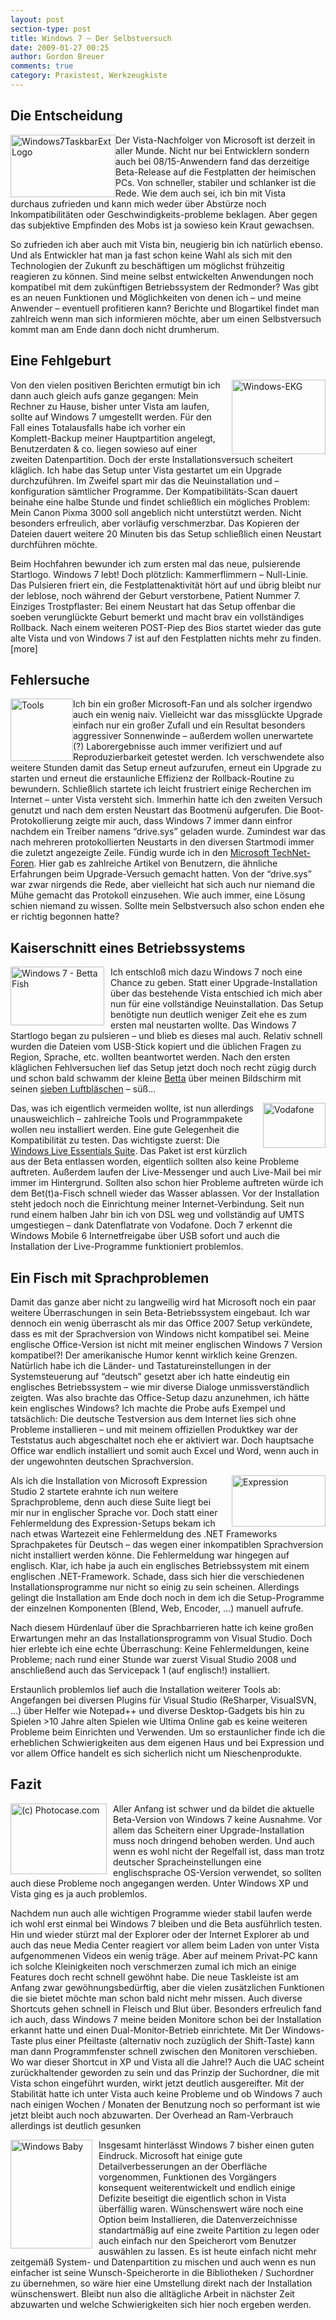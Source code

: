 ```yaml
---
layout: post
section-type: post
title: Windows 7 – Der Selbstversuch
date: 2009-01-27 00:25
author: Gordon Breuer
comments: true
category: Praxistest, Werkzeugkiste
---
```

<h2>Die Entscheidung</h2>
<p><img style="border-right: 0px; border-top: 0px; display: inline; margin: 0px; border-left: 0px; border-bottom: 0px" title="Windows7TaskbarExtLogo" src="http://anheledirwp.blob.core.windows.net/wordpress/2009/01/Windows7TaskbarExtLogo_3.png" border="0" alt="Windows7TaskbarExtLogo" width="168" height="100" align="left" /> Der Vista-Nachfolger von Microsoft ist derzeit in aller Munde. Nicht nur bei Entwicklern sondern auch bei 08/15-Anwendern fand das derzeitige Beta-Release auf die Festplatten der heimischen PCs. Von schneller, stabiler und schlanker ist die Rede. Wie dem auch sei, ich bin mit Vista durchaus zufrieden und kann mich weder &uuml;ber Abst&uuml;rze noch Inkompatibilit&auml;ten oder Geschwindigkeits-probleme beklagen. Aber gegen das subjektive Empfinden des Mobs ist ja sowieso kein Kraut gewachsen.</p>
<p>So zufrieden ich aber auch mit Vista bin, neugierig bin ich nat&uuml;rlich ebenso. Und als Entwickler hat man ja fast schon keine Wahl als sich mit den Technologien der Zukunft zu besch&auml;ftigen um m&ouml;glichst fr&uuml;hzeitig reagieren zu k&ouml;nnen. Sind meine selbst entwickelten Anwendungen noch kompatibel mit dem zuk&uuml;nftigen Betriebssystem der Redmonder? Was gibt es an neuen Funktionen und M&ouml;glichkeiten von denen ich &ndash; und meine Anwender &ndash; eventuell profitieren kann? Berichte und Blogartikel findet man zahlreich wenn man sich informieren m&ouml;chte, aber um einen Selbstversuch kommt man am Ende dann doch nicht drumherum.</p>
<h2>Eine Fehlgeburt</h2>
<p><a rel="lightbox" href="http://static.gordon-breuer.de/img/Windows7ManagedTaskbarAPI_9672/Windows-EKG_4.jpg"><img style="border-right: 0px; border-top: 0px; display: inline; margin: 0px 0px 0px 10px; border-left: 0px; border-bottom: 0px" title="Windows-EKG" src="http://anheledirwp.blob.core.windows.net/wordpress/2009/01/Windows-EKG_thumb_1.jpg" border="0" alt="Windows-EKG" width="150" height="119" align="right" /></a> Von den vielen positiven Berichten ermutigt bin ich dann auch gleich aufs ganze gegangen: Mein Rechner zu Hause, bisher unter Vista am laufen, sollte auf Windows 7 umgestellt werden. F&uuml;r den Fall eines Totalausfalls habe ich vorher ein Komplett-Backup meiner Hauptpartition angelegt, Benutzerdaten &amp; co. liegen sowieso auf einer zweiten Datenpartition. Doch der erste Installationsversuch scheitert kl&auml;glich. Ich habe das Setup unter Vista gestartet um ein Upgrade durchzuf&uuml;hren. Im Zweifel spart mir das die Neuinstallation und &ndash;konfiguration s&auml;mtlicher Programme. Der Kompatibilit&auml;ts-Scan dauert beinahe eine halbe Stunde und findet schlie&szlig;lich ein m&ouml;gliches Problem: Mein Canon Pixma 3000 soll angeblich nicht unterst&uuml;tzt werden. Nicht besonders erfreulich, aber vorl&auml;ufig verschmerzbar. Das Kopieren der Dateien dauert weitere 20 Minuten bis das Setup schlie&szlig;lich einen Neustart durchf&uuml;hren m&ouml;chte.</p>
<p>Beim Hochfahren bewunder ich zum ersten mal das neue, pulsierende Startlogo. Windows 7 lebt! Doch pl&ouml;tzlich: Kammerflimmern &ndash; Null-Linie. Das Pulsieren friert ein, die Festplattenaktivit&auml;t h&ouml;rt auf und &uuml;brig bleibt nur der leblose, noch w&auml;hrend der Geburt verstorbene, Patient Nummer 7. Einziges Trostpflaster: Bei einem Neustart hat das Setup offenbar die soeben verungl&uuml;ckte Geburt bemerkt und macht brav ein vollst&auml;ndiges Rollback. Nach einem weiteren POST-Piep des Bios startet wieder das gute alte Vista und von Windows 7 ist auf den Festplatten nichts mehr zu finden. [more]</p>
<h2>Fehlersuche</h2>
<p><a rel="lightbox" href="http://static.gordon-breuer.de/img/Windows7ManagedTaskbarAPI_9672/Tools_2.png"><img style="border-right: 0px; border-top: 0px; display: inline; margin-left: 0px; border-left: 0px; margin-right: 0px; border-bottom: 0px" title="Tools" src="http://anheledirwp.blob.core.windows.net/wordpress/2009/01/Tools_thumb.png" border="0" alt="Tools" width="100" height="100" align="left" /></a> Ich bin ein gro&szlig;er Microsoft-Fan und als solcher irgendwo auch ein wenig naiv. Vielleicht war das missgl&uuml;ckte Upgrade einfach nur ein gro&szlig;er Zufall und ein Resultat besonders aggressiver Sonnenwinde &ndash; au&szlig;erdem wollen unerwartete (?) Laborergebnisse auch immer verifiziert und auf Reproduzierbarkeit getestet werden. Ich verschwendete also weitere Stunden damit das Setup erneut aufzurufen, erneut ein Upgrade zu starten und erneut die erstaunliche Effizienz der Rollback-Routine zu bewundern. Schlie&szlig;lich startete ich leicht frustriert einige Recherchen im Internet &ndash; unter Vista versteht sich. Immerhin hatte ich den zweiten Versuch genutzt und nach dem ersten Neustart das Bootmen&uuml; aufgerufen. Die Boot-Protokollierung zeigte mir auch, dass Windows 7 immer dann einfror nachdem ein Treiber namens &ldquo;drive.sys&rdquo; geladen wurde. Zumindest war das nach mehreren protokollierten Neustarts in den diversen Startmodi immer die zuletzt angezeigte Zeile. F&uuml;ndig wurde ich in den <a href="http://social.technet.microsoft.com/Forums/en/category/w7itpro/" target="_blank">Microsoft TechNet-Foren</a>. Hier gab es zahlreiche Artikel von Benutzern, die &auml;hnliche Erfahrungen beim Upgrade-Versuch gemacht hatten. Von der &ldquo;drive.sys&rdquo; war zwar nirgends die Rede, aber vielleicht hat sich auch nur niemand die M&uuml;he gemacht das Protokoll einzusehen. Wie auch immer, eine L&ouml;sung schien niemand zu wissen. Sollte mein Selbstversuch also schon enden ehe er richtig begonnen hatte?</p>
<h2>Kaiserschnitt eines Betriebssystems</h2>
<p><a rel="lightbox" href="http://static.gordon-breuer.de/img/Windows7ManagedTaskbarAPI_9672/img24_2.jpg"><img style="border-right: 0px; border-top: 0px; display: inline; margin: 0px 10px 0px 0px; border-left: 0px; border-bottom: 0px" title="Windows 7 - Betta Fish" src="http://anheledirwp.blob.core.windows.net/wordpress/2009/01/img24_thumb.jpg" border="0" alt="Windows 7 - Betta Fish" width="150" height="94" align="left" /></a> Ich entschlo&szlig; mich dazu Windows 7 noch eine Chance zu geben. Statt einer Upgrade-Installation &uuml;ber das bestehende Vista entschied ich mich aber nun f&uuml;r eine vollst&auml;ndige Neuinstallation. Das Setup ben&ouml;tigte nun deutlich weniger Zeit ehe es zum ersten mal neustarten wollte. Das Windows 7 Startlogo began zu pulsieren &ndash; und blieb es dieses mal auch. Relativ schnell wurden die Dateien vom USB-Stick kopiert und die &uuml;blichen Fragen zu Region, Sprache, etc. wollten beantwortet werden. Nach den ersten kl&auml;glichen Fehlversuchen lief das Setup jetzt doch noch recht z&uuml;gig durch und schon bald schwamm der kleine <a href="http://de.wikipedia.org/wiki/Siamesischer_Kampffisch" target="_blank">Betta</a> &uuml;ber meinen Bildschirm mit seinen <a href="http://blogs.technet.com/sieben/archive/2009/01/15/neues-maskottchen-f-r-windows-7.aspx" target="_blank">sieben Luftbl&auml;schen</a> &ndash; s&uuml;&szlig;&hellip;</p>
<p><img style="border-right: 0px; border-top: 0px; display: inline; margin: 0px 0px 0px 10px; border-left: 0px; border-bottom: 0px" title="Vodafone" src="http://anheledirwp.blob.core.windows.net/wordpress/2009/01/Vodafone_3.jpg" border="0" alt="Vodafone" width="100" height="72" align="right" /> Das, was ich eigentlich vermeiden wollte, ist nun allerdings unausweichlich &ndash; zahlreiche Tools und Programmpakete wollen neu installiert werden. Eine gute Gelegenheit die Kompatibilit&auml;t zu testen. Das wichtigste zuerst: Die <a href="http://download.live.com/" target="_blank">Windows Live Essentials Suite</a>. Das Paket ist erst k&uuml;rzlich aus der Beta entlassen worden, eigentlich sollten also keine Probleme auftreten. Au&szlig;erdem laufen der Live-Messenger und auch Live-Mail bei mir immer im Hintergrund. Sollten also schon hier Probleme auftreten w&uuml;rde ich dem Bet(t)a-Fisch schnell wieder das Wasser ablassen. Vor der Installation steht jedoch noch die Einrichtung meiner Internet-Verbindung. Seit nun rund einem halben Jahr bin ich von DSL weg und vollst&auml;ndig auf UMTS umgestiegen &ndash; dank Datenflatrate von Vodafone. Doch 7 erkennt die Windows Mobile 6 Internetfreigabe &uuml;ber USB sofort und auch die Installation der Live-Programme funktioniert problemlos.</p>
<h2>Ein Fisch mit Sprachproblemen</h2>
<p>Damit das ganze aber nicht zu langweilig wird hat Microsoft noch ein paar weitere &Uuml;berraschungen in sein Beta-Betriebssystem eingebaut. Ich war dennoch ein wenig &uuml;berrascht als mir das Office 2007 Setup verk&uuml;ndete, dass es mit der Sprachversion von Windows nicht kompatibel sei. Meine englische Office-Version ist nicht mit meiner englischen Windows 7 Version kompatibel?! Der amerikanische Humor kennt wirklich keine Grenzen. Nat&uuml;rlich habe ich die L&auml;nder- und Tastatureinstellungen in der Systemsteuerung auf &ldquo;deutsch&rdquo; gesetzt aber ich hatte eindeutig ein englisches Betriebssystem &ndash; wie mir diverse Dialoge unmissverst&auml;ndlich zeigten. Was also brachte das Office-Setup dazu anzunehmen, ich h&auml;tte kein englisches Windows? Ich machte die Probe aufs Exempel und tats&auml;chlich: Die deutsche Testversion aus dem Internet lies sich ohne Probleme installieren &ndash; und mit meinem offiziellen Produktkey war der Teststatus auch abgeschaltet noch ehe er aktiviert war. Doch hauptsache Office war endlich installiert und somit auch Excel und Word, wenn auch in der ungewohnten deutschen Sprachversion.</p>
<p><img style="border-right: 0px; border-top: 0px; display: inline; margin: 0px 0px 0px 10px; border-left: 0px; border-bottom: 0px" title="Expression" src="http://anheledirwp.blob.core.windows.net/wordpress/2009/01/Expression_3.png" border="0" alt="Expression" width="150" height="82" align="right" /> Als ich die Installation von Microsoft Expression Studio 2 startete erahnte ich nun weitere Sprachprobleme, denn auch diese Suite liegt bei mir nur in englischer Sprache vor. Doch statt einer Fehlermeldung des Expression-Setups bekam ich nach etwas Wartezeit eine Fehlermeldung des .NET Frameworks Sprachpaketes f&uuml;r Deutsch &ndash; das wegen einer inkompatiblen Sprachversion nicht installiert werden k&ouml;nne. Die Fehlermeldung war hingegen auf englisch. Klar, ich habe ja auch ein englisches Betriebssystem mit einem englischen .NET-Framework. Schade, dass sich hier die verschiedenen Installationsprogramme nur nicht so einig zu sein scheinen. Allerdings gelingt die Installation am Ende doch noch in dem ich die Setup-Programme der einzelnen Komponenten (Blend, Web, Encoder, &hellip;) manuell aufrufe.</p>
<p>Nach diesem H&uuml;rdenlauf &uuml;ber die Sprachbarrieren hatte ich keine gro&szlig;en Erwartungen mehr an das Installationsprogramm von Visual Studio. Doch hier erlebte ich eine echte &Uuml;berraschung: Keine Fehlermeldungen, keine Probleme; nach rund einer Stunde war zuerst Visual Studio 2008 und anschlie&szlig;end auch das Servicepack 1 (auf englisch!) installiert.</p>
<p>Erstaunlich problemlos lief auch die Installation weiterer Tools ab: Angefangen bei diversen Plugins f&uuml;r Visual Studio (ReSharper, VisualSVN, &hellip;) &uuml;ber Helfer wie Notepad++ und diverse Desktop-Gadgets bis hin zu Spielen &gt;10 Jahre alten Spielen wie Ultima Online gab es keine weiteren Probleme beim Einrichten und Verwenden. Um so erstaunlicher finde ich die erheblichen Schwierigkeiten aus dem eigenen Haus und bei Expression und vor allem Office handelt es sich sicherlich nicht um Nieschenprodukte.</p>
<h2>Fazit</h2>
<p><img style="border-right: 0px; border-top: 0px; display: inline; margin: 0px 10px 0px 0px; border-left: 0px; border-bottom: 0px" title="(c) Photocase.com" src="http://anheledirwp.blob.core.windows.net/wordpress/2009/01/photocase4bwya24bv644_3.jpg" border="0" alt="(c) Photocase.com" width="154" height="113" align="left" /> Aller Anfang ist schwer und da bildet die aktuelle Beta-Version von Windows 7 keine Ausnahme. Vor allem das Scheitern einer Upgrade-Installation muss noch dringend behoben werden. Und auch wenn es wohl nicht der Regelfall ist, dass man trotz deutscher Spracheinstellungen eine englischsprache OS-Version verwendet, so sollten auch diese Probleme noch angegangen werden. Unter Windows XP und Vista ging es ja auch problemlos.</p>
<p>Nachdem nun auch alle wichtigen Programme wieder stabil laufen werde ich wohl erst einmal bei Windows 7 bleiben und die Beta ausf&uuml;hrlich testen. Hin und wieder st&uuml;rzt mal der Explorer oder der Internet Explorer ab und auch das neue Media Center reagiert vor allem beim Laden von unter Vista aufgenommenen Videos ein wenig tr&auml;ge. Aber auf meinem Privat-PC kann ich solche Kleinigkeiten noch verschmerzen zumal ich mich an einige Features doch recht schnell gew&ouml;hnt habe. Die neue Taskleiste ist am Anfang zwar gew&ouml;hnungsbed&uuml;rftig, aber die vielen zus&auml;tzlichen Funktionen die sie bietet m&ouml;chte man schon bald nicht mehr missen. Auch diverse Shortcuts gehen schnell in Fleisch und Blut &uuml;ber. Besonders erfreulich fand ich auch, dass Windows 7 meine beiden Monitore schon bei der Installation erkannt hatte und einen Dual-Monitor-Betrieb einrichtete. Mit Der Windows-Taste plus einer Pfeiltaste (alternativ noch zuz&uuml;glich der Shift-Taste) kann man dann Programmfenster schnell zwischen den Monitoren verschieben. Wo war dieser Shortcut in XP und Vista all die Jahre!? Auch die UAC scheint zur&uuml;ckhaltender geworden zu sein und das Prinzip der Suchordner, die mit Vista schon eingef&uuml;hrt wurden, wirkt jetzt deutlich ausgereifter. Mit der Stabilit&auml;t hatte ich unter Vista auch keine Probleme und ob Windows 7 auch nach einigen Wochen / Monaten der Benutzung noch so performant ist wie jetzt bleibt auch noch abzuwarten. Der Overhead an Ram-Verbrauch allerdings ist deutlich gesunken</p>
<p><img style="border-right: 0px; border-top: 0px; display: inline; margin: 0px 10px 0px 0px; border-left: 0px; border-bottom: 0px" title="Windows Baby" src="http://anheledirwp.blob.core.windows.net/wordpress/2009/01/Vista-Baby_3.jpg" border="0" alt="Windows Baby" width="131" height="174" align="left" /> Insgesamt hinterl&auml;sst Windows 7 bisher einen guten Eindruck. Microsoft hat einige gute Detailverbesserungen an der Oberfl&auml;che vorgenommen, Funktionen des Vorg&auml;ngers konsequent weiterentwickelt und endlich einige Defizite beseitigt die eigentlich schon in Vista &uuml;berf&auml;llig waren. W&uuml;nschenswert w&auml;re noch eine Option beim Installieren, die Datenverzeichnisse standartm&auml;&szlig;ig auf eine zweite Partition zu legen oder auch einfach nur den Speicherort vom Benutzer ausw&auml;hlen zu lassen. Es ist heute einfach nicht mehr zeitgem&auml;&szlig; System- und Datenpartition zu mischen und auch wenn es nun einfacher ist seine Wunsch-Speicherorte in die Bibliotheken / Suchordner zu &uuml;bernehmen, so w&auml;re hier eine Umstellung direkt nach der Installation w&uuml;nschenswert. Bleibt nun also die allt&auml;gliche Arbeit in n&auml;chster Zeit abzuwarten und welche Schwierigkeiten sich hier noch ergeben werden.</p>
